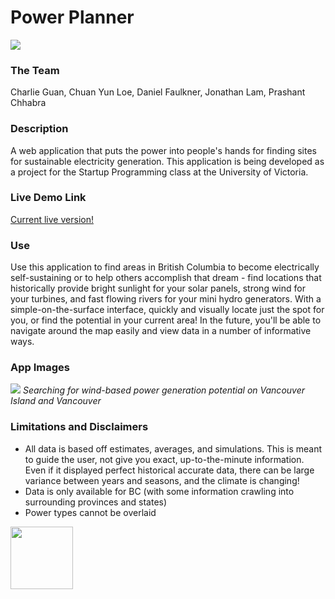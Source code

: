 Power Planner
=============

![](https://dl.dropboxusercontent.com/u/50321307/power_planner_gh.png)

### The Team
Charlie Guan, Chuan Yun Loe, Daniel Faulkner, Jonathan Lam, Prashant Chhabra

### Description
A web application that puts the power into people's hands for finding sites for sustainable electricity generation. This application is being developed as a project for the Startup Programming class at the University of Victoria.

### Live Demo Link
[Current live version!](http://power-planner.appspot.com/)

### Use
Use this application to find areas in British Columbia to become electrically self-sustaining or to help others accomplish that dream - find locations that historically provide bright sunlight for your solar panels, strong wind for your turbines, and fast flowing rivers for your mini hydro generators. With a simple-on-the-surface interface, quickly and visually locate just the spot for you, or find the potential in your current area! In the future, you'll be able to navigate around the map easily and view data in a number of informative ways.

### App Images
![](https://dl.dropboxusercontent.com/u/50321307/heatmap_colour2.png)
*Searching for wind-based power generation potential on Vancouver Island and Vancouver*

### Limitations and Disclaimers
* All data is based off estimates, averages, and simulations. This is meant to guide the user, not give you exact, up-to-the-minute information. Even if it displayed perfect historical accurate data, there can be large variance between years and seasons, and the climate is changing!
* Data is only available for BC (with some information crawling into surrounding provinces and states)
* Power types cannot be overlaid
 
<a href="url"><img src="https://dl.dropboxusercontent.com/u/50321307/PowerPlannerLogo_v2.png" align="middle" height="100" width="100" ></a>

